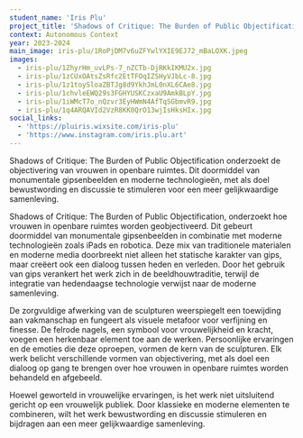 ```yaml
---
student_name: 'Iris Plu'
project_title: 'Shadows of Critique: The Burden of Public Objectification'
context: Autonomous Context
year: 2023-2024
main_image: iris-plu/1RoPjDM7v6uZFYwlYXIE9EJ72_mBaLOXK.jpeg
images:
  - iris-plu/1ZhyrHm_uvLPs-7_nZCTb-DjRKkIKMU2x.jpg
  - iris-plu/1zCUxOAtsZsRfc2EtTFOqIZSHyVJbLc-8.jpg
  - iris-plu/1z1toySloaZBTJg8d9YkhJmL0nXL6CAe8.jpg
  - iris-plu/1chvleEWQ29s3FGHYUSKCzxaU9AmkBLpY.jpg
  - iris-plu/1iWMcT7o_nQzvr3EyHWmN4AfTqSGbmvR9.jpg
  - iris-plu/1q4ARQAVId2VzR8KK0QrO13wjIsHksHIx.jpg
social_links:
  - 'https://pluiris.wixsite.com/iris-plu'
  - 'https://www.instagram.com/iris.plu.art'
---
```


Shadows of Critique: The Burden of Public Objectification onderzoekt de objectivering van vrouwen in openbare ruimtes. Dit doormiddel van monumentale gipsenbeelden en moderne technologieën, met als doel bewustwording en discussie te stimuleren voor een meer gelijkwaardige samenleving.

Shadows of Critique: The Burden of Public Objectification, onderzoekt hoe vrouwen in openbare ruimtes worden geobjectiveerd. Dit gebeurt doormiddel van monumentale gipsenbeelden in combinatie met moderne technologieën zoals iPads en robotica. Deze mix van traditionele materialen en moderne media doorbreekt niet alleen het statische karakter van gips, maar creëert ook een dialoog tussen heden en verleden. Door het gebruik van gips verankert het werk zich in de beeldhouwtraditie, terwijl de integratie van hedendaagse technologie verwijst naar de moderne samenleving.

De zorgvuldige afwerking van de sculpturen weerspiegelt een toewijding aan vakmanschap en fungeert als visuele metafoor voor verfijning en finesse. De felrode nagels, een symbool voor vrouwelijkheid en kracht, voegen een herkenbaar element toe aan de werken. Persoonlijke ervaringen en de emoties die deze oproepen, vormen de kern van de sculpturen. Elk werk belicht verschillende vormen van objectivering, met als doel een dialoog op gang te brengen over hoe vrouwen in openbare ruimtes worden behandeld en afgebeeld.

Hoewel geworteld in vrouwelijke ervaringen, is het werk niet uitsluitend gericht op een vrouwelijk publiek. Door klassieke en moderne elementen te combineren, wilt het werk bewustwording en discussie stimuleren en bijdragen aan een meer gelijkwaardige samenleving.
